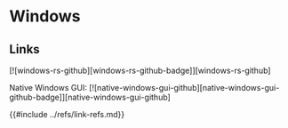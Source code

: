 # Windows

## Links

[![windows-rs-github][windows-rs-github-badge]][windows-rs-github]

Native Windows GUI: [![native-windows-gui-github][native-windows-gui-github-badge]][native-windows-gui-github]

{{#include ../refs/link-refs.md}}
